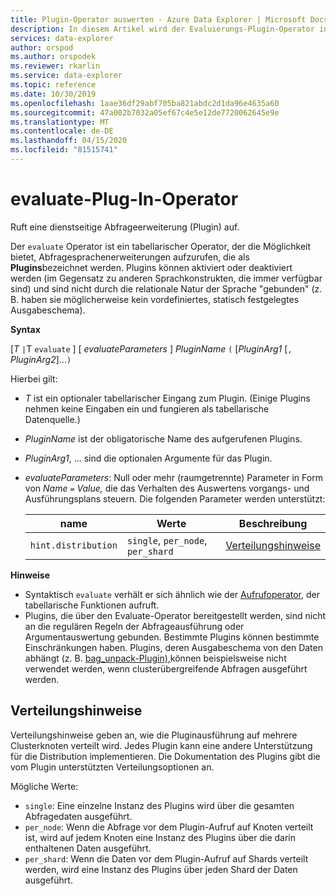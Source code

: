 ```yaml
---
title: Plugin-Operator auswerten - Azure Data Explorer | Microsoft Docs
description: In diesem Artikel wird der Evaluierungs-Plugin-Operator in Azure Data Explorer beschrieben.
services: data-explorer
author: orspod
ms.author: orspodek
ms.reviewer: rkarlin
ms.service: data-explorer
ms.topic: reference
ms.date: 10/30/2019
ms.openlocfilehash: 1aae36df29abf705ba821abdc2d1da96e4635a60
ms.sourcegitcommit: 47a002b7032a05ef67c4e5e12de7720062645e9e
ms.translationtype: MT
ms.contentlocale: de-DE
ms.lasthandoff: 04/15/2020
ms.locfileid: "81515741"
---
```

# <a name="evaluate-plugin-operator"></a>evaluate-Plug-In-Operator

Ruft eine dienstseitige Abfrageerweiterung (Plugin) auf.

Der `evaluate` Operator ist ein tabellarischer Operator, der die Möglichkeit bietet, Abfragesprachenerweiterungen aufzurufen, die als **Plugins**bezeichnet werden. Plugins können aktiviert oder deaktiviert werden (im Gegensatz zu anderen Sprachkonstrukten, die immer verfügbar sind) und sind nicht durch die relationale Natur der Sprache "gebunden" (z. B. haben sie möglicherweise kein vordefiniertes, statisch festgelegtes Ausgabeschema).

**Syntax** 

[*T* `|`T `evaluate` ] [ *evaluateParameters* ] *PluginName* `(` [*PluginArg1* [`,` *PluginArg2*]...`)`

Hierbei gilt:

* *T* ist ein optionaler tabellarischer Eingang zum Plugin. (Einige Plugins nehmen keine Eingaben ein und fungieren als tabellarische Datenquelle.)
* *PluginName* ist der obligatorische Name des aufgerufenen Plugins.
* *PluginArg1*, ... sind die optionalen Argumente für das Plugin.
* *evaluateParameters*: Null oder mehr (raumgetrennte) Parameter in Form von *Name* `=` *Value,* die das Verhalten des Auswertens vorgangs- und Ausführungsplans steuern. Die folgenden Parameter werden unterstützt: 

  |name                |Werte                           |Beschreibung                                |
  |--------------------|---------------------------------|-------------------------------------------|
  |`hint.distribution` |`single`, `per_node`, `per_shard`| [Verteilungshinweise](#distribution-hints) |

**Hinweise**

* Syntaktisch `evaluate` verhält er sich ähnlich wie der [Aufrufoperator](./invokeoperator.md), der tabellarische Funktionen aufruft.
* Plugins, die über den Evaluate-Operator bereitgestellt werden, sind nicht an die regulären Regeln der Abfrageausführung oder Argumentauswertung gebunden.
Bestimmte Plugins können bestimmte Einschränkungen haben. Plugins, deren Ausgabeschema von den Daten abhängt (z. B. [bag_unpack-Plugin),](./bag-unpackplugin.md)können beispielsweise nicht verwendet werden, wenn clusterübergreifende Abfragen ausgeführt werden.

## <a name="distribution-hints"></a>Verteilungshinweise

Verteilungshinweise geben an, wie die Pluginausführung auf mehrere Clusterknoten verteilt wird. Jedes Plugin kann eine andere Unterstützung für die Distribution implementieren. Die Dokumentation des Plugins gibt die vom Plugin unterstützten Verteilungsoptionen an.

Mögliche Werte:

* `single`: Eine einzelne Instanz des Plugins wird über die gesamten Abfragedaten ausgeführt.
* `per_node`: Wenn die Abfrage vor dem Plugin-Aufruf auf Knoten verteilt ist, wird auf jedem Knoten eine Instanz des Plugins über die darin enthaltenen Daten ausgeführt.
* `per_shard`: Wenn die Daten vor dem Plugin-Aufruf auf Shards verteilt werden, wird eine Instanz des Plugins über jeden Shard der Daten ausgeführt.